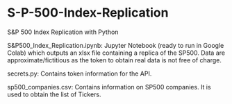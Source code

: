 # S-P-500-Index-Replication
S&amp;P 500 Index Replication with Python


S&amp;P500_Index_Replication.ipynb: Jupyter Notebook (ready to run in Google Colab) which outputs an xlsx file containing a replica of the SP500. Data are approximate/fictitious as the token to obtain real data is not free of charge.


secrets.py: Contains token information for the API.


sp500_companies.csv: Contains information on SP500 companies. It is used to obtain the list of Tickers.
